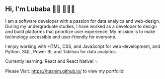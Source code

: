 ## Hi, I'm Lubaba 👋🏽 👩🏽‍💻

I am a software developer with a passion for data analyics and web-design. During my undergraduate studies, I have worked as a developer to design and build platforms that prioritize user experience. My mission is to make technology accessible and user-friendly for everyone.

I enjoy working with HTML, CSS, and JavaScript for web-development, and Python, SQL, Power BI, and Tableau for data analytics. 

Currently learning: React and React Native! 💡 

Please Visit: https://ltasnim.github.io/ to view my portfolio! 
